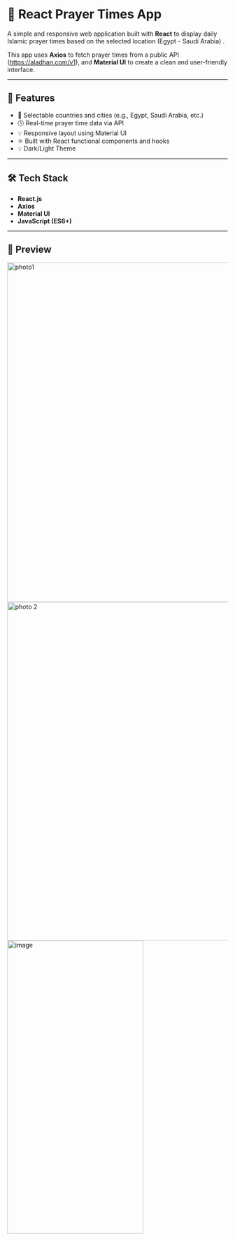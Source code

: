 # 🕌 React Prayer Times App

A simple and responsive web application built with **React** to display daily Islamic prayer times based on the selected location (Egypt - Saudi Arabia) .

This app uses **Axios** to fetch prayer times from a public API (https://aladhan.com/v1), and **Material UI** to create a clean and user-friendly interface.

---

## 🚀 Features

- 📍 Selectable countries and cities (e.g., Egypt, Saudi Arabia, etc.)
- 🕓 Real-time prayer time data via API
- 💡 Responsive layout using Material UI
- ⚛️ Built with React functional components and hooks
- 💡 Dark/Light Theme

---

## 🛠️ Tech Stack

- **React.js**
- **Axios**
- **Material UI**
- **JavaScript (ES6+)**

---

## 📸 Preview

<img width="1600" height="776" alt="photo1" src="https://github.com/user-attachments/assets/66bfb5e0-ae03-4594-a0d2-f2e588de18d3" />
<img width="1597" height="773" alt="photo 2" src="https://github.com/user-attachments/assets/26987e0d-238d-4182-82f2-cf54db16d96f" />
<img width="311" height="670" alt="image" src="https://github.com/user-attachments/assets/cc1be81c-f959-4b1e-af18-070b0d7e812d" />


